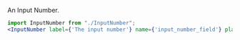 An Input Number.

```jsx
import InputNumber from "./InputNumber";
<InputNumber label={'The input number'} name={'input_number_field'} placeholder={'The Placeholder'}/>
```